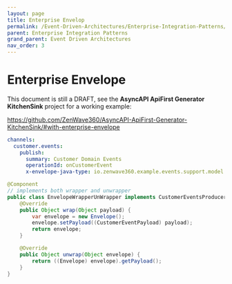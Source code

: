 ```yaml
---
layout: page
title: Enterprise Envelop
permalink: /Event-Driven-Architectures/Enterprise-Integration-Patterns/Enterprise-Envelop
parent: Enterprise Integration Patterns
grand_parent: Event Driven Architectures
nav_order: 3
---
```


# Enterprise Envelope

This document is still a DRAFT, see the **AsyncAPI ApiFirst Generator KitchenSink** project for a working example:

https://github.com/ZenWave360/AsyncAPI-ApiFirst-Generator-KitchenSink/#with-enterprise-envelope

```yaml
channels:
  customer.events:
    publish:
      summary: Customer Domain Events
      operationId: onCustomerEvent
      x-envelope-java-type: io.zenwave360.example.events.support.model.Envelope
```

```java
@Component
// implements both wrapper and unwrapper
public class EnvelopeWrapperUnWrapper implements CustomerEventsProducer.EnvelopeWrapper, OnCustomerEventConsumer.EnvelopeUnWrapper {
    @Override
    public Object wrap(Object payload) {
        var envelope = new Envelope();
        envelope.setPayload((CustomerEventPayload) payload);
        return envelope;
    }

    @Override
    public Object unwrap(Object envelope) {
        return ((Envelope) envelope).getPayload();
    }
}
```

